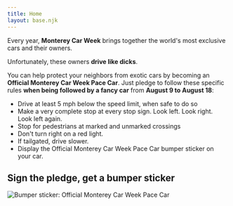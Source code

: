 ```yaml
---
title: Home
layout: base.njk
---
```


Every year, **Monterey Car Week** brings together the world's most exclusive cars and their owners.

Unfortunately, these owners **drive like dicks**.

You can help protect your neighbors from exotic cars by becoming an **Official Monterey Car Week Pace Car**. Just pledge to follow these specific rules **when being followed by a fancy car** from **August 9 to August 18**:

- Drive at least 5 mph below the speed limit, when safe to do so
- Make a very complete stop at every stop sign. Look left. Look right. Look left again.
- Stop for pedestrians at marked and unmarked crossings
- Don't turn right on a red light.
- If tailgated, drive slower.
- Display the Official Monterey Car Week Pace Car bumper sticker on your car.

<div class="sticker">
    <h2>Sign the pledge, get a bumper sticker</h2>
    <img src="/assets/images/sticker.png" alt="Bumper sticker: Official Monterey Car Week Pace Car"/>
    <div style="width:100%;height:500px;" data-fillout-id="jNr4suZZvcus" data-fillout-embed-type="standard" data-fillout-inherit-parameters data-fillout-dynamic-resize></div><script src="https://server.fillout.com/embed/v1/"></script>
  </div>
